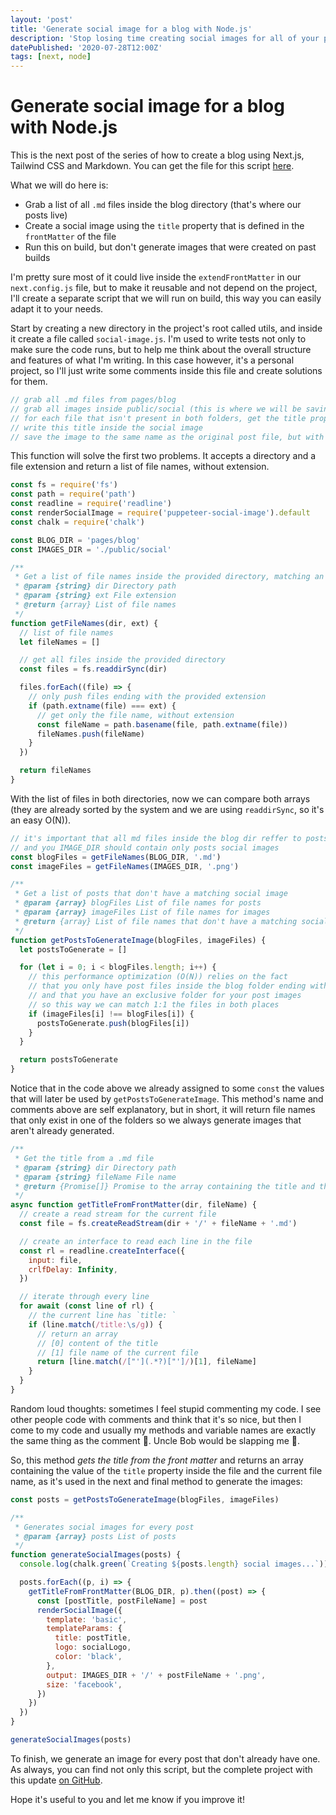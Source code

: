```yaml
---
layout: 'post'
title: 'Generate social image for a blog with Node.js'
description: 'Stop losing time creating social images for all of your pages. Automate this process using Node.js.'
datePublished: '2020-07-28T12:00Z'
tags: [next, node]
---
```


# Generate social image for a blog with Node.js

This is the next post of the series of how to create a blog using Next.js, Tailwind CSS and Markdown. You can get the file for this script [here](https://github.com/estevanmaito/temp-blog/blob/tutorial-social-images/utils/social-image.js).

What we will do here is:

- Grab a list of all `.md` files inside the blog directory (that's where our posts live)
- Create a social image using the `title` property that is defined in the `frontMatter` of the file
- Run this on build, but don't generate images that were created on past builds

I'm pretty sure most of it could live inside the `extendFrontMatter` in our `next.config.js` file, but to make it reusable and not depend on the project, I'll create a separate script that we will run on build, this way you can easily adapt it to your needs.

Start by creating a new directory in the project's root called utils, and inside it create a file called `social-image.js`. I'm used to write tests not only to make sure the code runs, but to help me think about the overall structure and features of what I'm writing. In this case however, it's a personal project, so I'll just write some comments inside this file and create solutions for them.

```js
// grab all .md files from pages/blog
// grab all images inside public/social (this is where we will be saving our social images)
// for each file that isn't present in both folders, get the title property inside the front matter
// write this title inside the social image
// save the image to the same name as the original post file, but with the proper extension
```

This function will solve the first two problems. It accepts a directory and a file extension and return a list of file names, without extension.

```js
const fs = require('fs')
const path = require('path')
const readline = require('readline')
const renderSocialImage = require('puppeteer-social-image').default
const chalk = require('chalk')

const BLOG_DIR = 'pages/blog'
const IMAGES_DIR = './public/social'

/**
 * Get a list of file names inside the provided directory, matching an extension
 * @param {string} dir Directory path
 * @param {string} ext File extension
 * @return {array} List of file names
 */
function getFileNames(dir, ext) {
  // list of file names
  let fileNames = []

  // get all files inside the provided directory
  const files = fs.readdirSync(dir)

  files.forEach((file) => {
    // only push files ending with the provided extension
    if (path.extname(file) === ext) {
      // get only the file name, without extension
      const fileName = path.basename(file, path.extname(file))
      fileNames.push(fileName)
    }
  })

  return fileNames
}
```

With the list of files in both directories, now we can compare both arrays (they are already sorted by the system and we are using `readdirSync`, so it's an easy O(N)).

```js
// it's important that all md files inside the blog dir reffer to posts
// and you IMAGE_DIR should contain only posts social images
const blogFiles = getFileNames(BLOG_DIR, '.md')
const imageFiles = getFileNames(IMAGES_DIR, '.png')

/**
 * Get a list of posts that don't have a matching social image
 * @param {array} blogFiles List of file names for posts
 * @param {array} imageFiles List of file names for images
 * @return {array} List of file names that don't have a matching social image
 */
function getPostsToGenerateImage(blogFiles, imageFiles) {
  let postsToGenerate = []

  for (let i = 0; i < blogFiles.length; i++) {
    // this performance optimization (O(N)) relies on the fact
    // that you only have post files inside the blog folder ending with .md (index.js or other .js are ok)
    // and that you have an exclusive folder for your post images
    // so this way we can match 1:1 the files in both places
    if (imageFiles[i] !== blogFiles[i]) {
      postsToGenerate.push(blogFiles[i])
    }
  }

  return postsToGenerate
}
```

Notice that in the code above we already assigned to some `const` the values that will later be used by `getPostsToGenerateImage`. This method's name and comments above are self explanatory, but in short, it will return file names that only exist in one of the folders so we always generate images that aren't already generated.

```js
/**
 * Get the title from a .md file
 * @param {string} dir Directory path
 * @param {string} fileName File name
 * @return {Promise[]} Promise to the array containing the title and the file name it belongs to
 */
async function getTitleFromFrontMatter(dir, fileName) {
  // create a read stream for the current file
  const file = fs.createReadStream(dir + '/' + fileName + '.md')

  // create an interface to read each line in the file
  const rl = readline.createInterface({
    input: file,
    crlfDelay: Infinity,
  })

  // iterate through every line
  for await (const line of rl) {
    // the current line has `title: `
    if (line.match(/title:\s/g)) {
      // return an array
      // [0] content of the title
      // [1] file name of the current file
      return [line.match(/["'](.*?)["']/)[1], fileName]
    }
  }
}
```

Random loud thoughts: sometimes I feel stupid commenting my code. I see other people code with comments and think that it's so nice, but then I come to my code and usually my methods and variable names are exactly the same thing as the comment 🤔. Uncle Bob would be slapping me 😬.

So, this method _gets the title from the front matter_ and returns an array containing the value of the `title` property inside the file and the current file name, as it's used in the next and final method to generate the images:

```js
const posts = getPostsToGenerateImage(blogFiles, imageFiles)

/**
 * Generates social images for every post
 * @param {array} posts List of posts
 */
function generateSocialImages(posts) {
  console.log(chalk.green(`Creating ${posts.length} social images...`))

  posts.forEach((p, i) => {
    getTitleFromFrontMatter(BLOG_DIR, p).then((post) => {
      const [postTitle, postFileName] = post
      renderSocialImage({
        template: 'basic',
        templateParams: {
          title: postTitle,
          logo: socialLogo,
          color: 'black',
        },
        output: IMAGES_DIR + '/' + postFileName + '.png',
        size: 'facebook',
      })
    })
  })
}

generateSocialImages(posts)
```

To finish, we generate an image for every post that don't already have one. As always, you can find not only this script, but the complete project with this update [on GitHub](https://github.com/estevanmaito/temp-blog/tree/tutorial-social-images).

Hope it's useful to you and let me know if you improve it!
